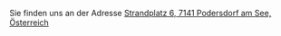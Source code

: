 Sie finden uns an der Adresse [Strandplatz 6, 7141 Podersdorf am See, Österreich](https://www.google.at/maps/place/Ferienwohnung+Kaintz/@47.8574812,16.8265431,17z/data=!3m1!4b1!4m8!3m7!1s0x476c6a154a823983:0xb0b3a9940ac64f85!5m2!1s2018-06-11!2i3!8m2!3d47.8574776!4d16.8287318)
